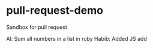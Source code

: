 # pull-request-demo
Sandbox for pull request

Al: Sum all numbers in a list in ruby
Habib: Added JS add
